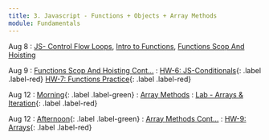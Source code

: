 ```yaml
---
title: 3. Javascript - Functions + Objects + Array Methods
module: Fundamentals
---
```


Aug 8
: [JS- Control Flow Loops](https://git.generalassemb.ly/seir-flex-07-25-23/control-flow-loops), [Intro to Functions](https://git.generalassemb.ly/seir-flex-07-25-23/basic-functions), [Functions Scop And Hoisting](https://git.generalassemb.ly/seir-flex-07-25-23/scope-and-hoisting)


Aug 9
: [Functions Scop And Hoisting Cont...](https://git.generalassemb.ly/seir-flex-07-25-23/scope-and-hoisting)
  : [HW-6: JS-Conditionals](https://git.generalassemb.ly/seir-flex-07-25-23/control-flow-practice-HW-6){: .label
  .label-red}
  [HW-7: Functions Practice](https://git.generalassemb.ly/seir-flex-07-25-23/js-conditionals-practice-HW-7){: .label .label-red}


Aug 12
: [Morning](){: .label .label-green}
: [Array Methods](https://git.generalassemb.ly/seir-flex-07-25-23/js-array-methods)
  : [Lab - Arrays & Iteration](https://git.generalassemb.ly/seir-flex-07-25-23/arrays-and-iteration-lab){: .label .label-red}


Aug 12
: [Afternoon](){: .label .label-green}
: [Array Methods Cont...](https://git.generalassemb.ly/seir-flex-07-25-23/js-array-methods)
  : [HW-9: Arrays](https://git.generalassemb.ly/seir-flex-07-25-23/js-array-practice-HW-9){: .label
  .label-red}
